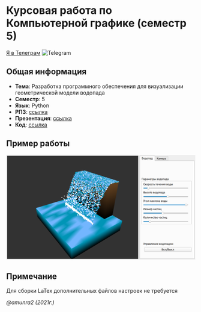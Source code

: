 # Курсовая работа по Компьютерной графике (семестр 5)

[Я в Телеграм](https://t.me/amunra2) <img src="https://img.icons8.com/external-tal-revivo-shadow-tal-revivo/344/external-telegram-is-a-cloud-based-instant-messaging-and-voice-over-ip-service-logo-shadow-tal-revivo.png" alt="Telegram" width=15>

## Общая информация

* **Тема**: Разработка программного обеспечения для визуализации геометрической модели водопада
* **Семестр**: 5
* **Язык**: Python
* **РПЗ**: [ссылка](./course/docs/pdf/cgcp_rpz_cvetkov.pdf)
* **Презентация**: [ссылка](./course/docs/pdf/cgcp_presentation_cvetkov.pdf)
* **Код**: [ссылка](./course/src)


## Пример работы

![](./course/docs/img/example1.png)


## Примечание

Для сборки LaTex дополнительных файлов настроек не требуется



_@amunra2 (2021г.)_
